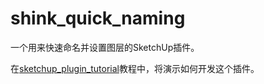 # shink_quick_naming
一个用来快速命名并设置图层的SketchUp插件。

在[sketchup_plugin_tutorial](https://shinkxw.github.io/sketchup_plugin_tutorial/)教程中，将演示如何开发这个插件。

